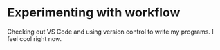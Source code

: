 # Experimenting with workflow

Checking out VS Code and using version control to write my programs. I feel cool right now. 
